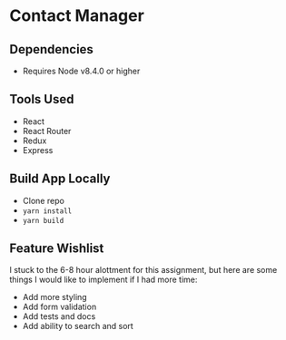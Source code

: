# Contact Manager

## Dependencies

- Requires Node v8.4.0 or higher

## Tools Used

- React
- React Router
- Redux
- Express

## Build App Locally

- Clone repo
- `yarn install`
- `yarn build`

## Feature Wishlist

I stuck to the 6-8 hour alottment for this assignment, but here are some things I would like to implement if I had more time:

- Add more styling
- Add form validation
- Add tests and docs
- Add ability to search and sort
